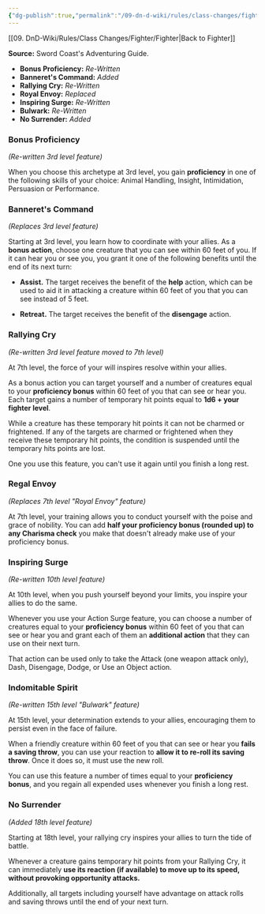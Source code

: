 ```yaml
---
{"dg-publish":true,"permalink":"/09-dn-d-wiki/rules/class-changes/fighter/banneret/","tags":["class","fighter","subclass"]}
---
```


[[09. DnD-Wiki/Rules/Class Changes/Fighter/Fighter\|Back to Fighter]]



**Source:** Sword Coast's Adventuring Guide.
* **Bonus Proficiency:** *Re-Written*
* **Banneret's Command:** *Added*
* **Rallying Cry:** *Re-Written*
* **Royal Envoy:** *Replaced*
* **Inspiring Surge:** *Re-Written*
* **Bulwark:** *Re-Written*
* **No Surrender:** *Added*
 


### Bonus Proficiency
*(Re-written 3rd level feature)*

When you choose this archetype at 3rd level, you gain **proficiency** in one of the following skills of your choice: Animal Handling, Insight, Intimidation, Persuasion or Performance.

### Banneret's Command
*(Replaces 3rd level feature)*

Starting at 3rd level, you learn how to coordinate with your allies. As a **bonus action**, choose one creature that you can see within 60 feet of you. If it can hear you or see you, you grant it one of the following benefits until the end of its next turn:

* **Assist.** The target receives the benefit of the **help** action, which can be used to aid it in attacking a creature within 60 feet of you that you can see instead of 5 feet.

* **Retreat.** The target receives the benefit of the **disengage** action.

### Rallying Cry
*(Re-written 3rd level feature moved to 7th level)*

At 7th level, the force of your will inspires resolve within your allies. 

As a bonus action you can target yourself and a number of creatures equal to your **proficiency bonus** within 60 feet of you that can see or hear you. Each target gains a number of temporary hit points equal to **1d6 + your fighter level**. 

While a creature has these temporary hit points it can not be charmed or frightened. If any of the targets are charmed or frightened when they receive these temporary hit points, the condition is suspended until the temporary hits points are lost.

One you use this feature, you can't use it again until you finish a long rest.

### Regal Envoy
*(Replaces 7th level "Royal Envoy" feature)*

At 7th level, your training allows you to conduct yourself with the poise and grace of nobility. You can add **half your proficiency bonus (rounded up) to any Charisma check** you make that doesn't already make use of your proficiency bonus.

### Inspiring Surge
*(Re-written 10th level feature)*

At 10th level, when you push yourself beyond your limits, you inspire your allies to do the same. 

Whenever you use your Action Surge feature, you can choose a number of creatures equal to your **proficiency bonus** within 60 feet of you that can see or hear you and grant each of them an **additional action** that they can use on their next turn.

That action can be used only to take the Attack (one weapon attack only), Dash, Disengage, Dodge, or Use an Object action.

### Indomitable Spirit
*(Re-written 15th level "Bulwark" feature)*

At 15th level, your determination extends to your allies, encouraging them to persist even in the face of failure. 

When a friendly creature within 60 feet of you that can see or hear you **fails a saving throw**, you can use your reaction to **allow it to re-roll its saving throw**. Once it does so, it must use the new roll. 

You can use this feature a number of times equal to your **proficiency bonus**, and you regain all expended uses whenever you finish a long rest.

### No Surrender
*(Added 18th level feature)*

Starting at 18th level, your rallying cry inspires your allies to turn the tide of battle. 

Whenever a creature gains temporary hit points from your Rallying Cry, it can immediately **use its reaction (if available) to move up to its speed, without provoking opportunity attacks.**

Additionally, all targets including yourself have advantage on attack rolls and saving throws until the end of your next turn.


